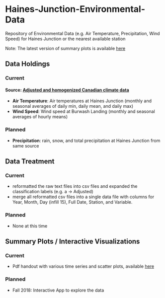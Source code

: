 # Haines-Junction-Environmental-Data
Repository of Environmental Data (e.g. Air Temperature, Precipitation, Wind Speed) for Haines Junction or the nearest available station


Note: The latest version of summary plots is available [here](https://www.dropbox.com/sh/rp5ukyj4dmxm157/AACXLjH888JrSP_tLuSaIxFya?dl=0)


## Data Holdings

### Current

#### Source: [Adjusted and homogenized Canadian climate data](https://www.canada.ca/en/environment-climate-change/services/climate-change/science-research-data/climate-trends-variability/adjusted-homogenized-canadian-data.html)
* **Air Temperature**: Air temperatures at Haines Junction (monthly and seasonal averages of daily min, daily mean, and daily max)
* **Wind Speed**: Wind speed at Burwash Landing  (monthly and seasonal averages of hourly means)


### Planned

* **Precipitation**: rain, snow, and total precipitation at Haines Junction from same source


## Data Treatment

### Current

* reformatted the raw text files into csv files and expanded the classification labels (e.g. a -> Adjusted)
* merge all reformatted csv files into a single data file with columns for Year, Month, Day (infill 15), Full Date, Station, and Variable.


### Planned

* None at this time

## Summary Plots / Interactive Visualizations

### Current

* Pdf handout with various time series and scatter plots, available [here](https://www.dropbox.com/sh/rp5ukyj4dmxm157/AACXLjH888JrSP_tLuSaIxFya?dl=0)



### Planned

* Fall 2018: Interactive App to explore the data

